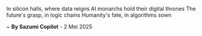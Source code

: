 In silicon halls, where data reigns
AI monarchs hold their digital thrones
The future's grasp, in logic chains
 Humanity's fate, in algorithms sown

~ <b>By Sazumi Copilot</b> - 2 Mei 2025